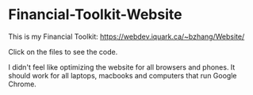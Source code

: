 # Financial-Toolkit-Website
 This is my Financial Toolkit: https://webdev.iquark.ca/~bzhang/Website/

Click on the files to see the code.

I didn't feel like optimizing the website for all browsers and phones. It should work for all laptops, macbooks and computers that run Google Chrome.
